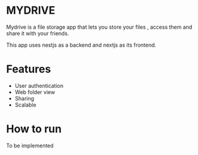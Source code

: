 # MYDRIVE

Mydrive is a file storage app that lets you store your files , access them and share it with your friends.

This app uses nestjs as a backend and nextjs as its frontend.

# Features

- User authentication
- Web folder view
- Sharing
- Scalable




# How to run

To be implemented

